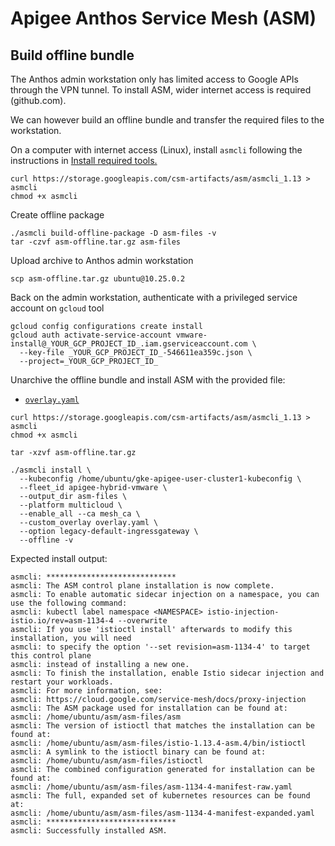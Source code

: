 # Apigee Anthos Service Mesh (ASM)

## Build offline bundle

The Anthos admin workstation only has limited access to Google APIs through the VPN tunnel. To install ASM, wider internet access is required (github.com).

We can however build an offline bundle and transfer the required files to the workstation.

On a computer with internet access (Linux), install `asmcli` following the instructions in [Install required tools.](https://cloud.google.com/service-mesh/v1.12/docs/unified-install/install-dependent-tools#install_required_tools)

```
curl https://storage.googleapis.com/csm-artifacts/asm/asmcli_1.13 > asmcli
chmod +x asmcli
```

Create offline package

```
./asmcli build-offline-package -D asm-files -v
tar -czvf asm-offline.tar.gz asm-files
```

Upload archive to Anthos admin workstation

```
scp asm-offline.tar.gz ubuntu@10.25.0.2
```

Back on the admin workstation, authenticate with a privileged service account on `gcloud` tool

```
gcloud config configurations create install
gcloud auth activate-service-account vmware-install@_YOUR_GCP_PROJECT_ID_.iam.gserviceaccount.com \
  --key-file _YOUR_GCP_PROJECT_ID_-546611ea359c.json \
  --project=_YOUR_GCP_PROJECT_ID_
```

Unarchive the offline bundle and install ASM with the provided file:

* [`overlay.yaml`](./overlay.yaml)

```
curl https://storage.googleapis.com/csm-artifacts/asm/asmcli_1.13 > asmcli
chmod +x asmcli

tar -xzvf asm-offline.tar.gz

./asmcli install \
  --kubeconfig /home/ubuntu/gke-apigee-user-cluster1-kubeconfig \
  --fleet_id apigee-hybrid-vmware \
  --output_dir asm-files \
  --platform multicloud \
  --enable_all --ca mesh_ca \
  --custom_overlay overlay.yaml \
  --option legacy-default-ingressgateway \
  --offline -v
```

Expected install output:

```
asmcli: *****************************
asmcli: The ASM control plane installation is now complete.
asmcli: To enable automatic sidecar injection on a namespace, you can use the following command:
asmcli: kubectl label namespace <NAMESPACE> istio-injection- istio.io/rev=asm-1134-4 --overwrite
asmcli: If you use 'istioctl install' afterwards to modify this installation, you will need
asmcli: to specify the option '--set revision=asm-1134-4' to target this control plane
asmcli: instead of installing a new one.
asmcli: To finish the installation, enable Istio sidecar injection and restart your workloads.
asmcli: For more information, see:
asmcli: https://cloud.google.com/service-mesh/docs/proxy-injection
asmcli: The ASM package used for installation can be found at:
asmcli: /home/ubuntu/asm/asm-files/asm
asmcli: The version of istioctl that matches the installation can be found at:
asmcli: /home/ubuntu/asm/asm-files/istio-1.13.4-asm.4/bin/istioctl
asmcli: A symlink to the istioctl binary can be found at:
asmcli: /home/ubuntu/asm/asm-files/istioctl
asmcli: The combined configuration generated for installation can be found at:
asmcli: /home/ubuntu/asm/asm-files/asm-1134-4-manifest-raw.yaml
asmcli: The full, expanded set of kubernetes resources can be found at:
asmcli: /home/ubuntu/asm/asm-files/asm-1134-4-manifest-expanded.yaml
asmcli: *****************************
asmcli: Successfully installed ASM.
```
